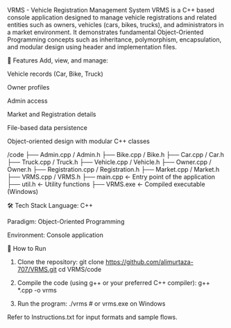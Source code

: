 VRMS - Vehicle Registration Management System
VRMS is a C++ based console application designed to manage vehicle registrations and related entities such as owners, vehicles (cars, bikes, trucks), and administrators in a market environment. It demonstrates fundamental Object-Oriented Programming concepts such as inheritance, polymorphism, encapsulation, and modular design using header and implementation files.

🔧 Features
Add, view, and manage:

Vehicle records (Car, Bike, Truck)

Owner profiles

Admin access

Market and Registration details

File-based data persistence

Object-oriented design with modular C++ classes

/code
  ├── Admin.cpp / Admin.h
  ├── Bike.cpp / Bike.h
  ├── Car.cpp / Car.h
  ├── Truck.cpp / Truck.h
  ├── Vehicle.cpp / Vehicle.h
  ├── Owner.cpp / Owner.h
  ├── Registration.cpp / Registration.h
  ├── Market.cpp / Market.h
  ├── VRMS.cpp / VRMS.h
  ├── main.cpp         ← Entry point of the application
  ├── util.h           ← Utility functions
  ├── VRMS.exe         ← Compiled executable (Windows)


🛠️ Tech Stack
Language: C++

Paradigm: Object-Oriented Programming

Environment: Console application

📝 How to Run
1) Clone the repository:
git clone https://github.com/alimurtaza-707/VRMS.git
cd VRMS/code

2) Compile the code (using g++ or your preferred C++ compiler):
g++ *.cpp -o vrms

3) Run the program:
./vrms   # or vrms.exe on Windows

Refer to Instructions.txt for input formats and sample flows.
